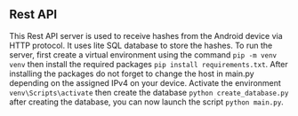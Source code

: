 ## Rest API

This Rest API server is used to receive hashes from the Android device via HTTP protocol. It uses lite SQL database to store the hashes. To run the server, first create a virtual environment using the command `pip -m venv venv` then install the required packages `pip install requirements.txt`. After installing the packages do not forget to change the host in main.py depending on the assigned IPv4 on your device. Activate the environment `venv\Scripts\activate` then create the database `python create_database.py` after creating the database, you can now launch the script `python main.py`.
